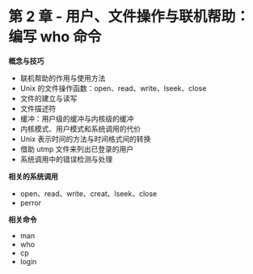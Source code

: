 # 第 2 章 - 用户、文件操作与联机帮助：编写 who 命令

**概念与技巧**

 * 联机帮助的作用与使用方法
 * Unix 的文件操作函数：open、read、write、lseek、close
 * 文件的建立与读写
 * 文件描述符
 * 缓冲：用户级的缓冲与内核级的缓冲
 * 内核模式、用户模式和系统调用的代价
 * Unix 表示时间的方法与时间格式间的转换
 * 借助 utmp 文件来列出已登录的用户
 * 系统调用中的错误检测与处理

**相关的系统调用**

 * open、read、write、creat、lseek、close
 * perror

**相关命令**

 * man
 * who
 * cp
 * login


